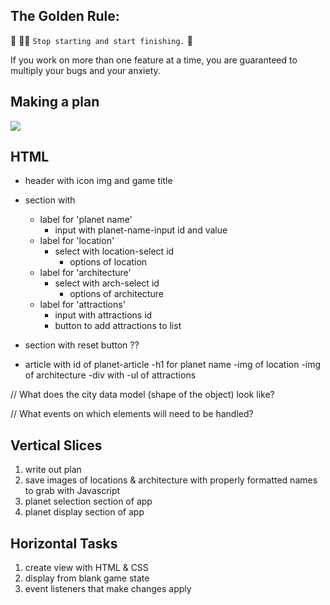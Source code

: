 ## The Golden Rule:

🦸 🦸‍♂️ `Stop starting and start finishing.` 🏁

If you work on more than one feature at a time, you are guaranteed to multiply your bugs and your anxiety.

## Making a plan

![](assets/wireframe.png)

## HTML

-   header with icon img and game title
-   section with
    -   label for 'planet name'
        -   input with planet-name-input id and value
    -   label for 'location'
        -   select with location-select id
            -   options of location
    -   label for 'architecture'
        -   select with arch-select id
            -   options of architecture
    -   label for 'attractions'
        -   input with attractions id
        -   button to add attractions to list
-   section with reset button ??

-   article with id of planet-article
    -h1 for planet name
    -img of location
    -img of architecture
    -div with
    -ul of attractions

// What does the city data model (shape of the object) look like?

// What events on which elements will need to be handled?

## Vertical Slices

1. write out plan
2. save images of locations & architecture with properly formatted names to grab with Javascript
3. planet selection section of app
4. planet display section of app

## Horizontal Tasks

1. create view with HTML & CSS
2. display from blank game state
3. event listeners that make changes apply
